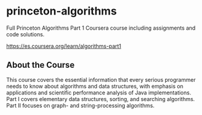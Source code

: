 # princeton-algorithms

Full Princeton Algorithms Part 1 Coursera course including assignments and code solutions.

https://es.coursera.org/learn/algorithms-part1

## About the Course

This course covers the essential information that every serious programmer needs to know about algorithms and data structures, with emphasis on applications and scientific performance analysis of Java implementations. Part I covers elementary data structures, sorting, and searching algorithms. Part II focuses on graph- and string-processing algorithms.